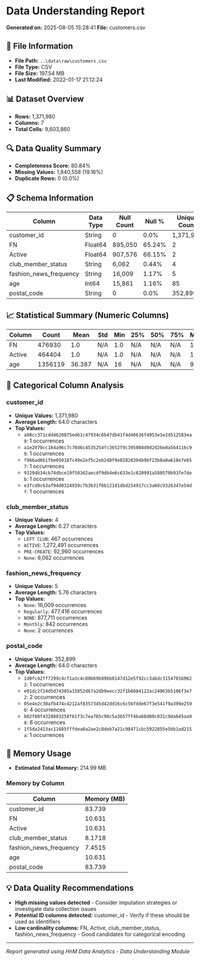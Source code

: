 # Data Understanding Report
**Generated on:** 2025-08-05 15:28:41
**File:** customers.csv

## 📄 File Information
- **File Path:** `..\data\raw\customers.csv`
- **File Type:** CSV
- **File Size:** 197.54 MB
- **Last Modified:** 2022-01-17 21:12:24

## 📊 Dataset Overview
- **Rows:** 1,371,980
- **Columns:** 7
- **Total Cells:** 9,603,860

## 🔍 Data Quality Summary
- **Completeness Score:** 80.84%
- **Missing Values:** 1,840,558 (19.16%)
- **Duplicate Rows:** 0 (0.0%)

## 📋 Schema Information
| Column | Data Type | Null Count | Null % | Unique Count | Unique % |
|--------|-----------|------------|---------|--------------|----------|
| customer_id | String | 0 | 0.0% | 1,371,980 | 100.0% |
| FN | Float64 | 895,050 | 65.24% | 2 | 0.0% |
| Active | Float64 | 907,576 | 66.15% | 2 | 0.0% |
| club_member_status | String | 6,062 | 0.44% | 4 | 0.0% |
| fashion_news_frequency | String | 16,009 | 1.17% | 5 | 0.0% |
| age | Int64 | 15,861 | 1.16% | 85 | 0.01% |
| postal_code | String | 0 | 0.0% | 352,899 | 25.72% |

## 📈 Statistical Summary (Numeric Columns)
| Column | Count | Mean | Std | Min | 25% | 50% | 75% | Max |
|--------|-------|------|-----|-----|-----|-----|-----|-----|
| FN | 476930 | 1.0 | N/A | 1.0 | N/A | N/A | N/A | 1.0 |
| Active | 464404 | 1.0 | N/A | 1.0 | N/A | N/A | N/A | 1.0 |
| age | 1356119 | 36.387 | N/A | 16 | N/A | N/A | N/A | 99 |

## 📝 Categorical Column Analysis
### customer_id
- **Unique Values:** 1,371,980
- **Average Length:** 64.0 characters
- **Top Values:**
  - `a98cc371cdd4620875ed61c47934c6b47db41f4d40616f4953e1e2d512583ea9`: 1 occurrences
  - `a1e2070cc164a96c7c70d6c4535254fc3652f9c395004d9d2d26e0a564116c99`: 1 occurrences
  - `f966ad6b1fbe050187c49e2ef5c2eb240f9e02828304b9bf23b8a0a618e7eb57`: 1 occurrences
  - `93294b34cb74dbce19f503d2aecdf9db4e6c633e1c620991a580570b93fe7deb`: 1 occurrences
  - `e3fcd0c63af94d0324939c7b3b31f6b121d1dbd254917cc3a60c9326347e54df`: 1 occurrences

### club_member_status
- **Unique Values:** 4
- **Average Length:** 6.27 characters
- **Top Values:**
  - `LEFT CLUB`: 467 occurrences
  - `ACTIVE`: 1,272,491 occurrences
  - `PRE-CREATE`: 92,960 occurrences
  - `None`: 6,062 occurrences

### fashion_news_frequency
- **Unique Values:** 5
- **Average Length:** 5.76 characters
- **Top Values:**
  - `None`: 16,009 occurrences
  - `Regularly`: 477,416 occurrences
  - `NONE`: 877,711 occurrences
  - `Monthly`: 842 occurrences
  - `None`: 2 occurrences

### postal_code
- **Unique Values:** 352,899
- **Average Length:** 64.0 characters
- **Top Values:**
  - `1d0fc42ff7299c4cf1a3c4c80b69b09bb0147d12e5f92cc3abdc315470169622`: 1 occurrences
  - `e01dc2f24d5d74305a15852d67a2db9eecc32f1b6084122ac24063b5106f3e72`: 2 occurrences
  - `05e4e2c30afb474c4212af8357345d42dd16c6c56fdde67f3e541f9a399e2590`: 4 occurrences
  - `b02f80f4328883258f61f3c7ea765c98c5a3b57ff4ba68d00c031c9da645aa98`: 6 occurrences
  - `1f5da2413ac11685fffdea0a2ae2c8deb7a21c98471cbc5922855e5bb1ad215a`: 1 occurrences

## 💾 Memory Usage
- **Estimated Total Memory:** 214.99 MB

### Memory by Column
| Column | Memory (MB) |
|--------|-------------|
| customer_id | 83.739 |
| FN | 10.631 |
| Active | 10.631 |
| club_member_status | 8.1718 |
| fashion_news_frequency | 7.4515 |
| age | 10.631 |
| postal_code | 83.739 |

## 💡 Data Quality Recommendations
- **High missing values detected** - Consider imputation strategies or investigate data collection issues
- **Potential ID columns detected:** customer_id - Verify if these should be used as identifiers
- **Low cardinality columns:** FN, Active, club_member_status, fashion_news_frequency - Good candidates for categorical encoding

---
*Report generated using HnM Data Analytics - Data Understanding Module*